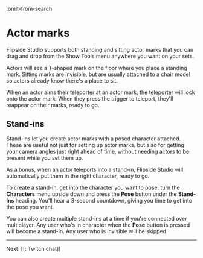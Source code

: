 :omit-from-search

# Actor marks

Flipside Studio supports both standing and sitting actor marks that you can drag and drop from the Show Tools menu anywhere you want on your sets.

Actors will see a T-shaped mark on the floor where you place a standing mark. Sitting marks are invisible, but are usually attached to a chair model so actors already know there's a place to sit.

When an actor aims their teleporter at an actor mark, the teleporter will lock onto the actor mark. When they press the trigger to teleport, they'll reappear on their marks, ready to go.

## Stand-ins

Stand-ins let you create actor marks with a posed character attached. These are useful not just for setting up actor marks, but also for getting your camera angles just right ahead of time, without needing actors to be present while you set them up.

As a bonus, when an actor teleports into a stand-in, Flipside Studio will automatically put them in the right character, ready to go.

To create a stand-in, get into the character you want to pose, turn the **Characters** menu upside down and press the **Pose** button under the **Stand-Ins** heading. You'll hear a 3-second countdown, giving you time to get into the pose you want.

You can also create multiple stand-ins at a time if you're connected over multiplayer. Any user who's in character when the **Pose** button is pressed will become a stand-in. Any user who is invisible will be skipped.

---

Next: [[: Twitch chat]]
